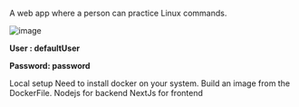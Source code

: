 A web app where a person can practice Linux commands.

![image](https://github.com/VenomFate-619/web-terminal/assets/67755128/d76073f9-0bbb-42aa-b934-582059b12766)



**User : defaultUser**

**Password: password**

Local setup
Need to install docker on your system.
Build an image from the DockerFile.
Nodejs for backend
NextJs for frontend
